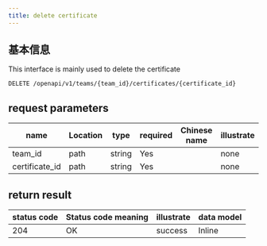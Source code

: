```yaml
---
title: delete certificate
---
```


## 基本信息

This interface is mainly used to delete the certificate

```shell title="请求路径"
DELETE /openapi/v1/teams/{team_id}/certificates/{certificate_id}
```

## request parameters

| name                                | Location | type   | required | Chinese name | illustrate |
| ----------------------------------- | -------- | ------ | -------- | ------------ | ---------- |
| team_id        | path     | string | Yes      |              | none       |
| certificate_id | path     | string | Yes      |              | none       |

## return result

| status code | Status code meaning | illustrate | data model |
| ----------- | ------------------- | ---------- | ---------- |
| 204         | OK                  | success    | Inline     |
